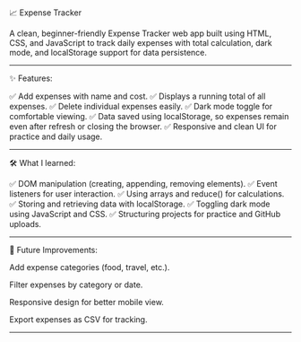 📈 Expense Tracker

A clean, beginner-friendly Expense Tracker web app built using HTML, CSS, and JavaScript to track daily expenses with total calculation, dark mode, and localStorage support for data persistence.


---

✨ Features:

✅ Add expenses with name and cost.
✅ Displays a running total of all expenses.
✅ Delete individual expenses easily.
✅ Dark mode toggle for comfortable viewing.
✅ Data saved using localStorage, so expenses remain even after refresh or closing the browser.
✅ Responsive and clean UI for practice and daily usage.


---

🛠️ What I learned:

✅ DOM manipulation (creating, appending, removing elements).
✅ Event listeners for user interaction.
✅ Using arrays and reduce() for calculations.
✅ Storing and retrieving data with localStorage.
✅ Toggling dark mode using JavaScript and CSS.
✅ Structuring projects for practice and GitHub uploads.


---

🚀 Future Improvements:

Add expense categories (food, travel, etc.).

Filter expenses by category or date.

Responsive design for better mobile view.

Export expenses as CSV for tracking.



---
